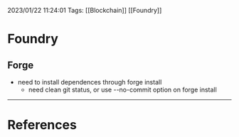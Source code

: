 2023/01/22 11:24:01
Tags: [[Blockchain]] [[Foundry]]

# Foundry

## Forge

- need to install dependences through forge install 
    - need clean git status, or use --no-commit option on forge install 




---
# References

